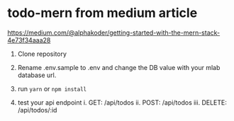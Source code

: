 # todo-mern from medium article
https://medium.com/@alphakoder/getting-started-with-the-mern-stack-4e73f34aaa28

1. Clone repository

2. Rename .env.sample to .env and change the DB value with your mlab database url.

3. run `yarn`  or `npm install`

4. test your api endpoint
    i. GET: /api/todos
    ii. POST: /api/todos
    iii. DELETE: /api/todos/:id

